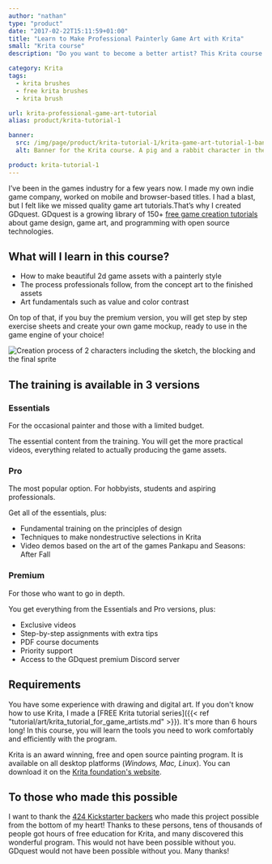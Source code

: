 ```yaml
---
author: "nathan"
type: "product"
date: "2017-02-22T15:11:59+01:00"
title: "Learn to Make Professional Painterly Game Art with Krita"
small: "Krita course"
description: "Do you want to become a better artist? This Krita course will teach you how to create professional 2d game sprites with the free, open source painting program Krita."

category: Krita
tags:
  - krita brushes
  - free krita brushes
  - krita brush

url: krita-professional-game-art-tutorial
alias: product/krita-tutorial-1

banner:
  src: /img/page/product/krita-tutorial-1/krita-game-art-tutorial-1-banner.jpg
  alt: Banner for the Krita course. A pig and a rabbit character in the forest.

product: krita-tutorial-1
---
```


<!-- This goes below the landing page -->

I’ve been in the games industry for a few years now. I made my own indie game company, worked on mobile and browser-based titles. I had a blast, but I felt like we missed quality game art tutorials.That’s why I created GDquest. GDquest is a growing library of 150+ [free game creation tutorials](http://youtube.com/c/gdquest) about game design, game art, and programming with open source technologies.

## What will I learn in this course?

- How to make beautiful 2d game assets with a painterly style
- The process professionals follow, from the concept art to the finished assets
- Art fundamentals such as value and color contrast

On top of that, if you buy the premium version, you will get step by step exercise sheets and create your own game mockup, ready to use in the game engine of your choice!

![Creation process of 2 characters including the sketch, the blocking and the final sprite](/img/page/product/krita-tutorial-1/krita-tutorial-learn-whole-process.jpg)


## The training is available in 3 versions

### Essentials

For the occasional painter and those with a limited budget.

The essential content from the training. You will get the more practical videos, everything related to actually producing the game assets.

### Pro

The most popular option. For hobbyists, students and aspiring professionals.

Get all of the essentials, plus:

- Fundamental training on the principles of design
- Techniques to make nondestructive selections in Krita
- Video demos based on the art of the games Pankapu and Seasons: After Fall

### Premium

For those who want to go in depth.

You get everything from the Essentials and Pro versions, plus:

- Exclusive videos
- Step-by-step assignments with extra tips
- PDF course documents
- Priority support
- Access to the GDquest premium Discord server

## Requirements

You have some experience with drawing and digital art.
If you don't know how to use Krita, I made a [FREE Krita tutorial series]({{< ref "tutorial/art/krita_tutorial_for_game_artists.md" >}}). It's more than 6 hours long! In this course, you will learn the tools you need to work comfortably and efficiently with the program.

Krita is an award winning, free and open source painting program. It is available on all desktop platforms (_Windows, Mac, Linux_). You can download it on the [Krita foundation's website](https://krita.org/en/download/krita-desktop/).

## To those who made this possible

I want to thank the [424 Kickstarter backers](https://www.kickstarter.com/projects/gdquest/game-art-quest-make-professional-2d-art-with-krita) who made this project possible from the bottom of my heart! Thanks to these persons, tens of thousands of people got hours of free education for Krita, and many discovered this wonderful program. This would not have been possible without you. GDquest would not have been possible without you. Many thanks!

